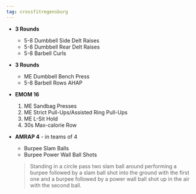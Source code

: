 ```yaml
---
tag: crossfitregensburg
---
```


- **3 Rounds**

  - 5-8 Dumbbell Side Delt Raises
  - 5-8 Dumbbell Rear Delt Raises
  - 5-8 Barbell Curls

- **3 Rounds**

  - ME Dumbbell Bench Press
  - 5-8 Barbell Rows AHAP

- **EMOM 16**

  1. ME Sandbag Presses
  2. ME Strict Pull-Ups/Assisted Ring Pull-Ups
  3. ME L-Sit Hold
  4. 30s Max-calorie Row

- **AMRAP 4** - in teams of 4

  - Burpee Slam Balls
  - Burpee Power Wall Ball Shots

  > Standing in a circle pass two slam ball around performing a burpee followed by a slam ball shot into the ground with the first one and a burpee followed by a power wall ball shot up in the air with the second ball.
